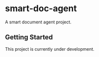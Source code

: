 # smart-doc-agent

A smart document agent project.

## Getting Started

This project is currently under development.

